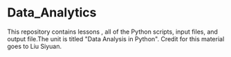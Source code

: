 # Data_Analytics
This repository contains lessons , all of the Python scripts, input files, and output file.The unit is titled "Data Analysis in Python".
Credit for this material goes to Liu Siyuan.
